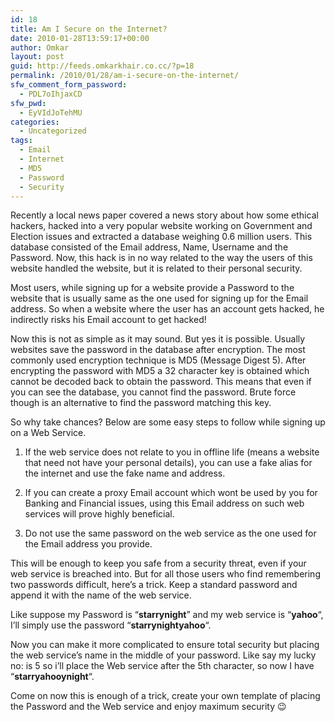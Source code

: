 ```yaml
---
id: 18
title: Am I Secure on the Internet?
date: 2010-01-28T13:59:17+00:00
author: Omkar
layout: post
guid: http://feeds.omkarkhair.co.cc/?p=18
permalink: /2010/01/28/am-i-secure-on-the-internet/
sfw_comment_form_password:
  - PDL7oIhjaxCD
sfw_pwd:
  - EyVIdJoTehMU
categories:
  - Uncategorized
tags:
  - Email
  - Internet
  - MD5
  - Password
  - Security
---
```

Recently a local news paper covered a news story about how some ethical hackers, hacked into a very popular website working on Government and Election issues and extracted a database weighing 0.6 million users. This database consisted of the Email address, Name, Username and the Password. Now, this hack is in no way related to the way the users of this website handled the website, but it is related to their personal security.

Most users, while signing up for a website provide a Password to the website that is usually same as the one used for signing up for the Email address. So when a website where the user has an account gets hacked, he indirectly risks his Email account to get hacked!</p> 

Now this is not as simple as it may sound. But yes it is possible. Usually websites save the password in the database after encryption. The most commonly used encryption technique is MD5 (Message Digest 5). After encrypting the password with MD5 a 32 character key is obtained which cannot be decoded back to obtain the password. This means that even if you can see the database, you cannot find the password. Brute force though is an alternative to find the password matching this key.

So why take chances? Below are some easy steps to follow while signing up on a Web Service.

1) If the web service does not relate to you in offline life (means a website that need not have your personal details), you can use a fake alias for the internet and use the fake name and address.

2) If you can create a proxy Email account which wont be used by you for Banking and Financial issues, using this Email address on such web services will prove highly beneficial.

3) Do not use the same password on the web service as the one used for the Email address you provide.</p> 

This will be enough to keep you safe from a security threat, even if your web service is breached into. But for all those users who find remembering two passwords difficult, here&#8217;s a trick. Keep a standard password and append it with the name of the web service.

Like suppose my Password is &#8220;**starrynight**&#8221; and my web service is &#8220;**yahoo**&#8220;, I&#8217;ll simply use the password &#8220;**starrynightyahoo**&#8220;.

Now you can make it more complicated to ensure total security but placing the web service&#8217;s name in the middle of your password. Like say my lucky no: is 5 so i&#8217;ll place the Web service after the 5th character, so now I have &#8220;**starryahooynight**&#8220;.

Come on now this is enough of a trick, create your own template of placing the Password and the Web service and enjoy maximum security 😉